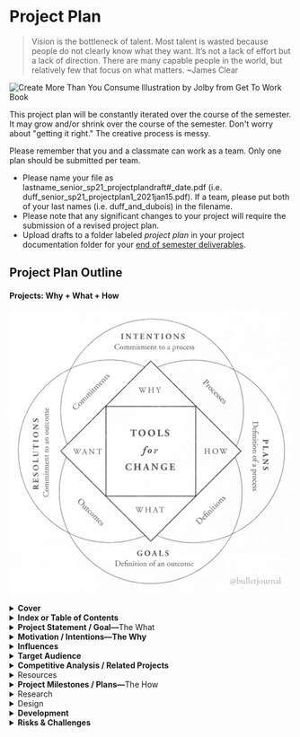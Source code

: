 # Project Plan

> Vision is the bottleneck of talent. Most talent is wasted because people do not clearly know what they want. It’s not a lack of effort but a lack of direction. There are many capable people in the world, but relatively few that focus on what matters. \~James Clear

![Create More Than You Consume Illustration by Jolby from Get To Work Book](<../.gitbook/assets/GETTOWORKBOOK\_create more than you consume.jpg>)

This project plan will be constantly iterated over the course of the semester. It may grow and/or shrink over the course of the semester. Don't worry about "getting it right." The creative process is messy.

Please remember that you and a classmate can work as a team. Only one plan should be submitted per team.

* Please name your file as lastname\_senior\_sp21\_projectplandraft#\_date.pdf (i.e. duff\_senior\_sp21\_projectplan1\_2021jan15.pdf). If a team, please put both of your last names (i.e. duff\_and\_dubois) in the filename.
* Please note that any significant changes to your project will require the submission of a revised project plan.
* Upload drafts to a folder labeled _project plan_ in your project documentation folder for your [end of semester deliverables](../end\_of\_semester\_deliverables/).

## Project Plan Outline

#### Projects: Why + What + How

![](<../.gitbook/assets/bullet journal plans goals intentions.jpeg>)

<details>

<summary><strong>Cover</strong></summary>

* Your first and last name(s)
* Project Title
* Senior Project in Digital Media
* IDM / NYU
* Spring 2022
* Duff

</details>

<details>

<summary><strong>Index or Table of Contents</strong></summary>

* **Project Statement / Goal—**The What&#x20;
* **Motivation / Intentions—The Why**
* **Influences**
* **Target Audience**
* **Competitive Analysis / Related Projects**
* **Resources**
* **Project Milestones / Plans—**The How
* **Research**
* **Design**
* **Development**
* **Risks and Challenges**

</details>

<details>

<summary><strong>Project Statement / Goal—</strong>The What </summary>

* What is your project about?

<!---->

* What are your project's theme(s) or conceptual underpinnings? (Think 1 to 3 hashtags.)

<!---->

* What is your project's "elevator pitch"? Think phrase or 1 sentence maximum.

<!---->

* What is your short, project description? Write a 200-300 word paragraph that addresses four of the five essential questions:
  * why (see motivation/intentions and influences below)
  * what (see related projects, research, design, and development below)
  * who (see target audience below) and
  * how (see resources, project milestones/plans, and risks & challenges below) about your project.

</details>

<details>

<summary><strong>Motivation / Intentions—The Why</strong></summary>

_An intention is a commitment to a process._

* Why are you doing this project?

<!---->

* What are you exploring or discovering here? What questions are you asking? Do you love your idea? Does it feel right on instinct? Are you willing to commit to this project? Are you willing to live, sleep, and eat with this project?

<!---->

* Show and discuss prior work as evidence of your ability to engage in this project.

</details>

<details>

<summary><strong>Influences</strong></summary>

* List other artists, designers, creative technologists, and/or entrepreneurs & their work that influences your work.

<!---->

* Do you remember the course, ideation & prototyping? What are your \*\*inputs\*\*? (i.e. books, articles, videos, exhibitions, podcasts, etc.)

</details>

<details>

<summary><strong>Target Audience</strong></summary>

* Who is this project for? Please note that everyone is not a valid answer. Target is the keyword here.

<!---->

* Who cares? Who will care? Who is your target audience?

<!---->

* What do you want your target audience to experience when they interact with your project?

</details>

<details>

<summary><strong>Competitive Analysis / Related Projects</strong></summary>

* Compare and contrast at least 3 similar projects by other artists, designers, or creative technologists to yours.

<!---->

* Who or what are your competitors? How will it be positioned (branding) and differentiated (market and competitors or like works)?

</details>

<details>

<summary>Resources</summary>

Including, but not limited to:

* List of Collaborators, Participants, Advisors, and "Outside" critics (People and their roles).
  * Be Specific. First & Last Names and URLs if available
* Materials & Vendors List
  * Include URLs or physical addresses if necessary
* Technical requirements
  * Software and hardware
* Budget
  * Include materials costs, software/hardware costs, work for hire costs, shipping costs

You should decide what kinds of resources are most appropriate for your project. (What assets do you require?)

</details>

<details>

<summary><strong>Project Milestones / Plans—</strong>The How</summary>

_A plan is the definition of a process._\
__\
__How are you achieving this?

* Break down your milestones into actionable tasks using a system of your choice. I highly recommend [Personal Kanban](http://personalkanban.com). Another system that is popular with students is the [Bullet Journal](https://bulletjournal.com/pages/learn). However, neither is required if you have another system with prioritization as a focus. If you do have another system, please share it with the instructor.
* All actionable tasks should start with a verb (i.e. write, call, email, build, code, collect, etc.), and can be completed in a day.
* Also, be specific with your tasks. (For example, "take 20 photographs" is more explicit than "take photographs". "Take 5 photos of tigers, 5 photos of bears, 5 photos of lizards, and 5 photos of cats" is more explicit than "take 20 photographs".)
* For creating and tracking your milestones and actionable tasks, you don't need a fancy system or tool. Google Docs works just fine. The main thing is whatever you use needs to be editable. However, other tools, besides google docs, that you can use to track your milestones progress are:
  * [Asana](https://asana.com)
    * [Monday](http://monday.com) is an Asana alternative.
  * [Milanote](https://milanote.com)
  * [Notion](https://www.notion.so)
  * [Trello](http://trello.com)
    * [Kanbanery.com](http://kanbanery.com) is a Trello aternative.
  * Moleskine's [Actions](https://moleskinestudio.com/actions/)&#x20;

</details>

<details>

<summary>Research</summary>

Including, but not limited to, brainstorming ([free writing, word lists, and mind maps](../brainstorming/free-writing-word-lists-and-mind-maps.md), [card sorting technique](../brainstorming/card\_sorting.md), [SCAMPER technique](http://www.mindtools.com/pages/article/newCT\_02.htm), [storytelling exercise](../brainstorming/storytelling\_exercise.md), word lists, etc.), readings, screenings / viewings, exhibitions, talks, tech research, material research, visual research, collection, interviews, observation, etc.

* You should decide what kinds of research / reference / influences are most appropriate for your project.

</details>

<details>

<summary>Design</summary>

Including, but not limited to, design sketches, process maps, drawings, wireframes / schematics, storyboards, comps, mood boards, concept boards, screenshots, videos, diagrams, images

* You should decide the most appropriate medium of delivery and which processes are most appropriate for your project.

</details>

<details>

<summary><strong>Development</strong></summary>

**Prototype(s)** – including, but not limited to, exercises, tests, models, maquettes, animatics

* You should know what the concept of a prototype is but, if you do not know, a prototype “is an early sample or model built to test a concept or process or to act as a thing to be replicated or learned from.”
* As a result, a prototype can take on many forms. Essentially, it is your project or aspects of your project in an unfinished form.
* You should decide what kinds of prototype(s) are most appropriate for your project.

&#x20;[**Project Versions**](project\_versions.md)****



The specific parameters and expectations of each version for every student will be individually determined in consultation with the professor.

</details>

<details>

<summary><strong>Risks &#x26; Challenges</strong></summary>

* What are your risks of failure? (lack of tech, time, knowledge, money, etc.) and how will you overcome them?

<!---->

* What are the holes or gaps in your project?

</details>
